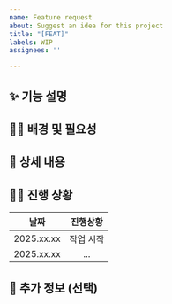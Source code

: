 ```yaml
---
name: Feature request
about: Suggest an idea for this project
title: "[FEAT]"
labels: WIP
assignees: ''

---
```


## ✨ 기능 설명
<!-- 추가/개선하려는 기능을 간단히 설명해주세요. -->


## 🙋‍♂️ 배경 및 필요성
<!-- 왜 이 기능이 필요한지, 어떤 문제를 해결하는지 작성해주세요. -->


## 📝 상세 내용
<!-- 구체적인 요구사항, 예시, 참고자료 등을 작성해주세요. -->

## 🏃‍♀️ 진행 상황
<!-- 해당 작업의 진척도 및 특이사항을 매일 간단하게 입력합니다 -->
| 날짜 | 진행상황 | 
|:--:|:--:|
|2025.xx.xx| 작업 시작|
|2025.xx.xx| ... |

## 📄 추가 정보 (선택)
<!-- 기타 참고할 만한 정보가 있다면 남겨주세요. -->
